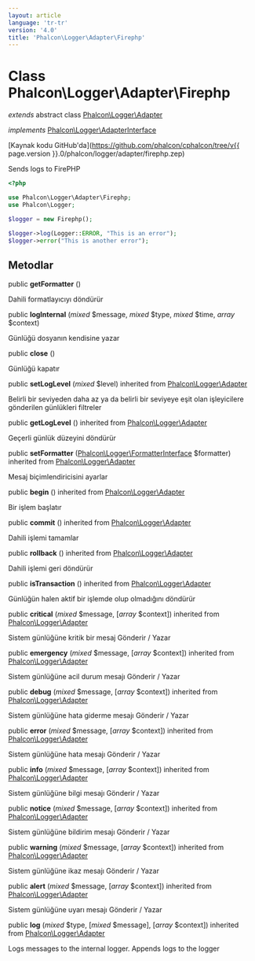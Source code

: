 ```yaml
---
layout: article
language: 'tr-tr'
version: '4.0'
title: 'Phalcon\Logger\Adapter\Firephp'
---
```

# Class **Phalcon\Logger\Adapter\Firephp**

*extends* abstract class [Phalcon\Logger\Adapter](Phalcon_Logger_Adapter)

*implements* [Phalcon\Logger\AdapterInterface](Phalcon_Logger_AdapterInterface)

[Kaynak kodu GitHub'da](https://github.com/phalcon/cphalcon/tree/v{{ page.version }}.0/phalcon/logger/adapter/firephp.zep)

Sends logs to FirePHP

```php
<?php

use Phalcon\Logger\Adapter\Firephp;
use Phalcon\Logger;

$logger = new Firephp();

$logger->log(Logger::ERROR, "This is an error");
$logger->error("This is another error");

```

## Metodlar

public **getFormatter** ()

Dahili formatlayıcıyı döndürür

public **logInternal** (*mixed* $message, *mixed* $type, *mixed* $time, *array* $context)

Günlüğü dosyanın kendisine yazar

public **close** ()

Günlüğü kapatır

public **setLogLevel** (*mixed* $level) inherited from [Phalcon\Logger\Adapter](Phalcon_Logger_Adapter)

Belirli bir seviyeden daha az ya da belirli bir seviyeye eşit olan işleyicilere gönderilen günlükleri filtreler

public **getLogLevel** () inherited from [Phalcon\Logger\Adapter](Phalcon_Logger_Adapter)

Geçerli günlük düzeyini döndürür

public **setFormatter** ([Phalcon\Logger\FormatterInterface](Phalcon_Logger_FormatterInterface) $formatter) inherited from [Phalcon\Logger\Adapter](Phalcon_Logger_Adapter)

Mesaj biçimlendiricisini ayarlar

public **begin** () inherited from [Phalcon\Logger\Adapter](Phalcon_Logger_Adapter)

Bir işlem başlatır

public **commit** () inherited from [Phalcon\Logger\Adapter](Phalcon_Logger_Adapter)

Dahili işlemi tamamlar

public **rollback** () inherited from [Phalcon\Logger\Adapter](Phalcon_Logger_Adapter)

Dahili işlemi geri döndürür

public **isTransaction** () inherited from [Phalcon\Logger\Adapter](Phalcon_Logger_Adapter)

Günlüğün halen aktif bir işlemde olup olmadığını döndürür

public **critical** (*mixed* $message, [*array* $context]) inherited from [Phalcon\Logger\Adapter](Phalcon_Logger_Adapter)

Sistem günlüğüne kritik bir mesaj Gönderir / Yazar

public **emergency** (*mixed* $message, [*array* $context]) inherited from [Phalcon\Logger\Adapter](Phalcon_Logger_Adapter)

Sistem günlüğüne acil durum mesajı Gönderir / Yazar

public **debug** (*mixed* $message, [*array* $context]) inherited from [Phalcon\Logger\Adapter](Phalcon_Logger_Adapter)

Sistem günlüğüne hata giderme mesajı Gönderir / Yazar

public **error** (*mixed* $message, [*array* $context]) inherited from [Phalcon\Logger\Adapter](Phalcon_Logger_Adapter)

Sistem günlüğüne hata mesajı Gönderir / Yazar

public **info** (*mixed* $message, [*array* $context]) inherited from [Phalcon\Logger\Adapter](Phalcon_Logger_Adapter)

Sistem günlüğüne bilgi mesajı Gönderir / Yazar

public **notice** (*mixed* $message, [*array* $context]) inherited from [Phalcon\Logger\Adapter](Phalcon_Logger_Adapter)

Sistem günlüğüne bildirim mesajı Gönderir / Yazar

public **warning** (*mixed* $message, [*array* $context]) inherited from [Phalcon\Logger\Adapter](Phalcon_Logger_Adapter)

Sistem günlüğüne ikaz mesajı Gönderir / Yazar

public **alert** (*mixed* $message, [*array* $context]) inherited from [Phalcon\Logger\Adapter](Phalcon_Logger_Adapter)

Sistem günlüğüne uyarı mesajı Gönderir / Yazar

public **log** (*mixed* $type, [*mixed* $message], [*array* $context]) inherited from [Phalcon\Logger\Adapter](Phalcon_Logger_Adapter)

Logs messages to the internal logger. Appends logs to the logger